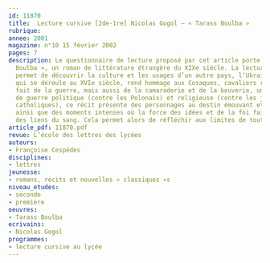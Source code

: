 ```yaml
---
id: 11870
title:  Lecture cursive [2de-1re] Nicolas Gogol – « Tarass Boulba »
rubrique: 
annee: 2001
magazine: n°10 15 février 2002
pages: 7
description: Le questionnaire de lecture proposé par cet article porte sur « Tarass
  Boulba », un roman de littérature étrangère du XIXe siècle. La lecture de cet ouvrage
  permet de découvrir la culture et les usages d’un autre pays, l’Ukraine. Ce roman,
  qui se déroule au XVIe siècle, rend hommage aux Cosaques, cavaliers russes qui ont
  fait de la guerre, mais aussi de la camaraderie et de la beuverie, un art. Sur fond
  de guerre politique (contre les Polonais) et religieuse (contre les juifs et les
  catholiques), ce récit présente des personnages au destin émouvant et terrifiant,
  ainsi que des moments intenses où la force des idées et de la foi fait oublier celle
  des liens du sang. Cela permet alors de réfléchir aux limites de tout idéal.
article_pdf: 11870.pdf
revue: L’école des lettres des lycées
auteurs:
- Françoise Cespédès
disciplines:
- lettres
jeunesse:
- romans, récits et nouvelles « classiques »s
niveau_etudes:
- seconde
- première
oeuvres:
- Tarass Boulba
ecrivains:
- Nicolas Gogol
programmes:
- lecture cursive au lycée
---
```


